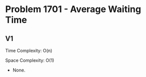 # Problem 1701 - Average Waiting Time

## V1

Time Complexity: O(n)

Space Complexity: O(1)

- None.
